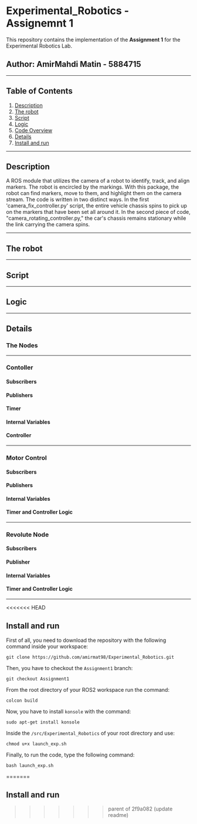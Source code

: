 # Experimental_Robotics - Assignemnt 1
This repository contains the implementation of the **Assignment 1** for the Experimental Robotics Lab.

## Author: AmirMahdi Matin - 5884715

---

## Table of Contents

1. [Description](#description)  
2. [The robot](#the-robot)  
3. [Script](#script)  
4. [Logic](#logic)  
5. [Code Overview](#code-overview)  
6. [Details](#details)
7. [Install and run](#install-and-run)


---

## Description

A ROS module that utilizes the camera of a robot to identify, track, and align markers. The robot is encircled by the markings. With this package, the robot can find markers, move to them, and highlight them on the camera stream. The code is written in two distinct ways. In the first 'camera_fix_controller.py' script, the entire vehicle chassis spins to pick up on the markers that have been set all around it. In the second piece of code, "camera_rotating_controller.py," the car's chassis remains stationary while the link carrying the camera spins.

---

## The robot


---

## Script

---

## Logic

---

## Details

### The Nodes

---

### Contoller

#### Subscribers

#### Publishers

#### Timer

#### Internal Variables

#### Controller

---

### Motor Control

#### Subscribers

#### Publishers

#### Internal Variables

#### Timer and Controller Logic


---

### Revolute Node

#### Subscribers

#### Publisher

#### Internal Variables

#### Timer and Controller Logic

---

<<<<<<< HEAD
## Install and run

First of all, you need to download the repository with the following command inside your workspace:

    git clone https://github.com/amirmat98/Experimental_Robotics.git

Then, you have to checkout the `Assignment1` branch:

    git checkout Assignment1

From the root directory of your ROS2 workspace run the command:

    colcon build

Now, you have to install `konsole` with the command:

    sudo apt-get install konsole

Inside the `/src/Experimental_Robotics` of your root directory and use:

    chmod u+x launch_exp.sh
    
Finally, to run the code, type the following command:

    bash launch_exp.sh
=======
## Install and run
>>>>>>> parent of 2f9a082 (update readme)
